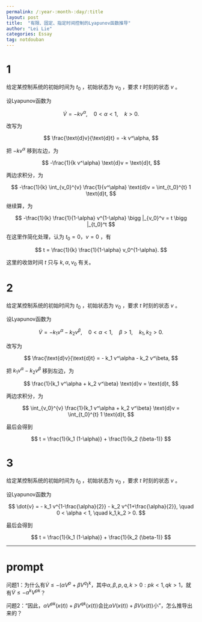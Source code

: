 ```yaml
---
permalink: /:year-:month-:day/:title
layout: post
title:  "有限、固定、指定时间控制的Lyapunov函数推导"
author: "Lei Lie"
categories: Essay
tag: notdouban 
---
```


# 1

给定某控制系统的初始时间为 $t_0$ ，初始状态为 $v_0$ ，要求 $t$ 时刻的状态 $v$ 。

设Lyapunov函数为

$$
\dot{V} = -k v^\alpha, \quad 0 < \alpha < 1, \quad k > 0.
$$

改写为

$$
\frac{\text{d}v}{\text{d}t} = -k v^\alpha,
$$

把 $-k v^\alpha$ 移到左边，为

$$
-\frac{1}{k v^\alpha} \text{d}v = \text{d}t,
$$

两边求积分，为

$$
-\frac{1}{k} \int_{v_0}^{v} \frac{1}{v^\alpha} \text{d}v = \int_{t_0}^{t} 1 \text{d}t,
$$

继续算，为

$$
-\frac{1}{k} \frac{1}{1-\alpha} v^{1-\alpha} \bigg |_{v_0}^v = t \bigg |_{t_0}^t
$$

在这里作简化处理，认为 $t_0 = 0$，$v = 0$ ，有

$$
t = \frac{1}{k} \frac{1}{1-\alpha} v_0^{1-\alpha}.
$$

这里的收敛时间 $t$ 只与 $k,\alpha,v_0$ 有关。

# 2

给定某控制系统的初始时间为 $t_0$ ，初始状态为 $v_0$ ，要求 $t$ 时刻的状态 $v$ 。

设Lyapunov函数为

$$
\dot{V} = - k_1 v^\alpha - k_2 v^\beta, \quad 0 < \alpha < 1, \quad \beta > 1, \quad k_1,k_2 > 0.
$$

改写为

$$
\frac{\text{d}v}{\text{d}t} = - k_1 v^\alpha - k_2 v^\beta,
$$

把 $k_1 v^\alpha-k_2 v^\beta$ 移到左边，为

$$
\frac{1}{k_1 v^\alpha + k_2 v^\beta} \text{d}v = \text{d}t,
$$

两边求积分，为

$$
\int_{v_0}^{v} \frac{1}{k_1 v^\alpha + k_2 v^\beta}  \text{d}v = \int_{t_0}^{t} 1 \text{d}t,
$$

最后会得到

$$
t = \frac{1}{k_1 (1-\alpha)} + \frac{1}{k_2 (\beta-1)}
$$

# 3

给定某控制系统的初始时间为 $t_0$ ，初始状态为 $v_0$ ，要求 $t$ 时刻的状态 $v$ 。

设Lyapunov函数为

$$
\dot{v} = - k_1 v^{1-\frac{\alpha}{2}} - k_2 v^{1+\frac{\alpha}{2}}, \quad 0 < \alpha < 1, \quad k_1,k_2 > 0.
$$

最后会得到

$$
t = \frac{1}{k_1 (1-\alpha)} + \frac{1}{k_2 (\beta-1)}
$$

---

# prompt

问题1：为什么有$\dot V \le -(\alpha V^p + \beta V^q)^k$，其中$\alpha,\beta,p,q,k>0:pk<1,qk>1$，就有$\dot V \le -\alpha^k V^{pk}$？

问题2：“因此，$\alpha V^{pk}(x(t))+\beta V^{qk}(x(t))$会比$\alpha V(x(t))+\beta V(x(t))$小”，怎么推导出来的？
